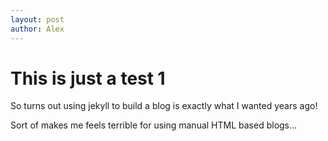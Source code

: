 ```yaml
---
layout: post
author: Alex
---
```

# This is just a test 1

So turns out using jekyll to build a blog is exactly what I wanted years ago!

Sort of makes me feels terrible for using manual HTML based blogs...
